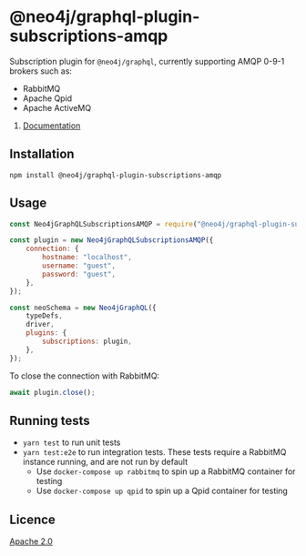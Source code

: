 # @neo4j/graphql-plugin-subscriptions-amqp

Subscription plugin for `@neo4j/graphql`, currently supporting AMQP 0-9-1 brokers such as:

-   RabbitMQ
-   Apache Qpid
-   Apache ActiveMQ

1. [Documentation](https://neo4j.com/docs/graphql-manual/current/subscriptions/)

## Installation

```
npm install @neo4j/graphql-plugin-subscriptions-amqp
```

## Usage

```javascript
const Neo4jGraphQLSubscriptionsAMQP = require("@neo4j/graphql-plugin-subscriptions-amqp");

const plugin = new Neo4jGraphQLSubscriptionsAMQP({
    connection: {
        hostname: "localhost",
        username: "guest",
        password: "guest",
    },
});

const neoSchema = new Neo4jGraphQL({
    typeDefs,
    driver,
    plugins: {
        subscriptions: plugin,
    },
});
```

To close the connection with RabbitMQ:

```javascript
await plugin.close();
```

## Running tests

-   `yarn test` to run unit tests
-   `yarn test:e2e` to run integration tests. These tests require a RabbitMQ instance running, and are not run by default
    -   Use `docker-compose up rabbitmq` to spin up a RabbitMQ container for testing
    -   Use `docker-compose up qpid` to spin up a Qpid container for testing

## Licence

[Apache 2.0](https://github.com/neo4j/graphql/blob/master/packages/graphql-plugin-auth/LICENSE.txt)
